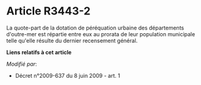 # Article R3443-2

La quote-part de la dotation de péréquation urbaine des départements d'outre-mer est répartie entre eux au prorata de leur
population municipale telle qu'elle résulte du dernier recensement général.

**Liens relatifs à cet article**

_Modifié par_:

  - Décret n°2009-637 du 8 juin 2009 - art. 1
